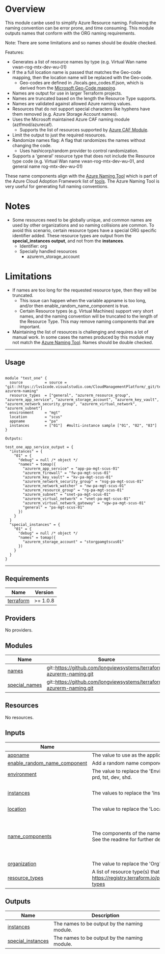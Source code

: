 # Overview
This module canbe used to simplify Azure Resource naming.  Following the naming convention can be error prone, and time consuming.  This module outputs names that conform with the ORG naming requirements.  

Note: There are some limitations and so names should be double checked.

Features:
* Generates a list of resource names by type (e.g. Virtual Wan name vwan-rog-mtx-dev-wu-01)
* If the a full location name is passed that matches the Geo-code mapping, then the location name will be replaced with the Geo-code.
  * Geo-codes are defined in ./locals.geo_codes.tf.json, which is derived from the [Microsoft Geo-Code mapping](https://learn.microsoft.com/en-us/azure/backup/scripts/geo-code-list#mapping-details).
* Names are output for use in larger Terraform projects.
* Names are truncated based on the length the Resource Type supports.
* Names are validated against allowed Azure naming values.
* Resources that do not support special characters like hyphens have them removed (e.g. Azure Storage Account names).
* Uses the Microsoft maintained Azure CAF naming module (aztfmod/azurecaf).
  * Supports the list of resources supported by [Azure CAF Module](https://registry.terraform.io/providers/aztfmod/azurecaf/latest/docs/resources/azurecaf_name).
* Limit the output to just the required resources.
* Randomize names flag: A flag that randomizes the names without changing the code.
  * Uses hashicorp/random provider to control randomization.
* Supports a 'general' resource type that does not include the Resource type code (e.g. Virtual Wan name vwan-rog-mtx-dev-wu-01, and general name rog-mtx-dev-wu-01)

These name components align with the [Azure Naming Tool](https://github.com/microsoft/CloudAdoptionFramework/tree/master/ready/AzNamingTool) which is part of the Azure Cloud Adoption Framework list of [tools](https://docs.microsoft.com/en-us/azure/cloud-adoption-framework/resources/tools-templates).  The Azure Naming Tool is very useful for generating full naming conventions.

# Notes
* Some resources need to be globally unique, and common names are used by other organizations and so naming collisions are common.  To avoid this scenario, certain resource types have a special ORG specific identifier added.  These resource types are output from the **special_instances output**, and not from the **instances**.
  * Identifier: org
  * Specially handled resources
    * azurerm_storage_account

# Limitations

* If names are too long for the requested resource type, then they will be truncated.  
  * This issue can happen when the variable appname is too long, and/or then enable_random_name_component is true.
  * Certain Resource types (e.g. Virtual Machines) support very short names, and the naming convention will be truncated to the length of the Resource Type.  This may remove naming components that are important.
* Maintaining the list of resources is challenging and requires a lot of manual work.  In some cases the names produced by this module may not match the [Azure Naming Tool](https://github.com/microsoft/CloudAdoptionFramework/tree/master/ready/AzNamingTool).  Names should be double checked.


------------

## Usage

```hcl

module "test_one" {
  source          = source = "git::https://lvs1code.visualstudio.com/CloudManagementPlatform/_git/terraform-azurerm-naming"
  resource_types  = ["general", "azurerm_resource_group", "azurerm_app_service", "azurerm_storage_account", "azurerm_key_vault", "azurerm_network_security_group", "azurerm_virtual_network", "azurerm_subnet"]
  environment     = "mgt"
  location        = "scus"
  appname         = "pa"
  instances       = ["01"]  #multi-instance sample ["01", "02", "03"]
}

Outputs:

test_one_app_service_output = {
  "instances" = {
    "01" = {
      "debug" = null /* object */
      "names" = tomap({
        "azurerm_app_service" = "app-pa-mgt-scus-01"
        "azurerm_firewall" = "fw-pa-mgt-scus-01"
        "azurerm_key_vault" = "kv-pa-mgt-scus-01"
        "azurerm_network_security_group" = "nsg-pa-mgt-scus-01"
        "azurerm_network_watcher" = "nw-pa-mgt-scus-01"
        "azurerm_resource_group" = "rg-pa-mgt-scus-01"
        "azurerm_subnet" = "snet-pa-mgt-scus-01"
        "azurerm_virtual_network" = "vnet-pa-mgt-scus-01"
        "azurerm_virtual_network_gateway" = "vgw-pa-mgt-scus-01"
        "general" = "pa-mgt-scus-01"
      })
    }
  }
  "special_instances" = {
    "01" = {
      "debug" = null /* object */
      "names" = tomap({
        "azurerm_storage_account" = "storgpamgtscus01"
      })
    }
  }
}

```

------------
<!-- BEGINNING OF PRE-COMMIT-TERRAFORM DOCS HOOK -->
## Requirements

| Name | Version |
|------|---------|
| <a name="requirement_terraform"></a> [terraform](#requirement\_terraform) | >= 1.0.8 |

## Providers

No providers.

## Modules

| Name | Source | Version |
|------|--------|---------|
| <a name="module_names"></a> [names](#module\_names) | git::https://github.com/longviewsystems/terraform-azurerm-naming.git | 2.0.0 |
| <a name="module_special_names"></a> [special\_names](#module\_special\_names) | git::https://github.com/longviewsystems/terraform-azurerm-naming.git | 2.0.0 |

## Resources

No resources.

## Inputs

| Name | Description | Type | Default | Required |
|------|-------------|------|---------|:--------:|
| <a name="input_appname"></a> [appname](#input\_appname) | The value to use as the application or workload name.  Replaces the 'ProjAppSvc' name component. | `string` | n/a | yes |
| <a name="input_enable_random_name_component"></a> [enable\_random\_name\_component](#input\_enable\_random\_name\_component) | Add a random name component. | `bool` | `false` | no |
| <a name="input_environment"></a> [environment](#input\_environment) | The value to replace the 'Environment' name components with.  Acceptable locations are con, idt, mgt, prd, tst, dev, shd. | `string` | `"dev"` | no |
| <a name="input_instances"></a> [instances](#input\_instances) | The values to replace the 'Instance' name components with. | `list(string)` | <pre>[<br>  "01"<br>]</pre> | no |
| <a name="input_location"></a> [location](#input\_location) | The value to replace the 'Location' name components with.  Acceptable locations are scus, ncus, and glb. | `string` | `"scus"` | no |
| <a name="input_name_components"></a> [name\_components](#input\_name\_components) | The components of the names.  Each compoent will be replaced with a value from one of the variables.  See the readme for further details.  The default value aligns with ORG naming conventions. | `list(string)` | <pre>[<br>  "ResourceType",<br>  "ProjAppSvc",<br>  "Environment",<br>  "Location",<br>  "Instance"<br>]</pre> | no |
| <a name="input_organization"></a> [organization](#input\_organization) | The value to replace the 'Org' name components with. | `string` | `"org"` | no |
| <a name="input_resource_types"></a> [resource\_types](#input\_resource\_types) | A list of resource type(s) that should be generated (output) using the same settings. Pick from this list: https://registry.terraform.io/providers/aztfmod/azurecaf/latest/docs/resources/azurecaf_name#resource-types | `list(string)` | n/a | yes |

## Outputs

| Name | Description |
|------|-------------|
| <a name="output_instances"></a> [instances](#output\_instances) | The names to be output by the naming module. |
| <a name="output_special_instances"></a> [special\_instances](#output\_special\_instances) | The names to be output by the naming module. |
<!-- END OF PRE-COMMIT-TERRAFORM DOCS HOOK -->